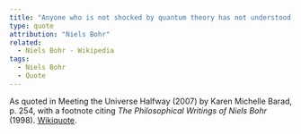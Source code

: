 ```yaml
---
title: "Anyone who is not shocked by quantum theory has not understood it."
type: quote
attribution: "Niels Bohr"
related:
  - Niels Bohr - Wikipedia
tags:
  - Niels Bohr
  - Quote
---
```

As quoted in Meeting the Universe Halfway (2007) by Karen Michelle Barad, p. 254, with a footnote citing *The Philosophical Writings of Niels Bohr* (1998). [Wikiquote](https://en.wikiquote.org/wiki/Niels_Bohr).
